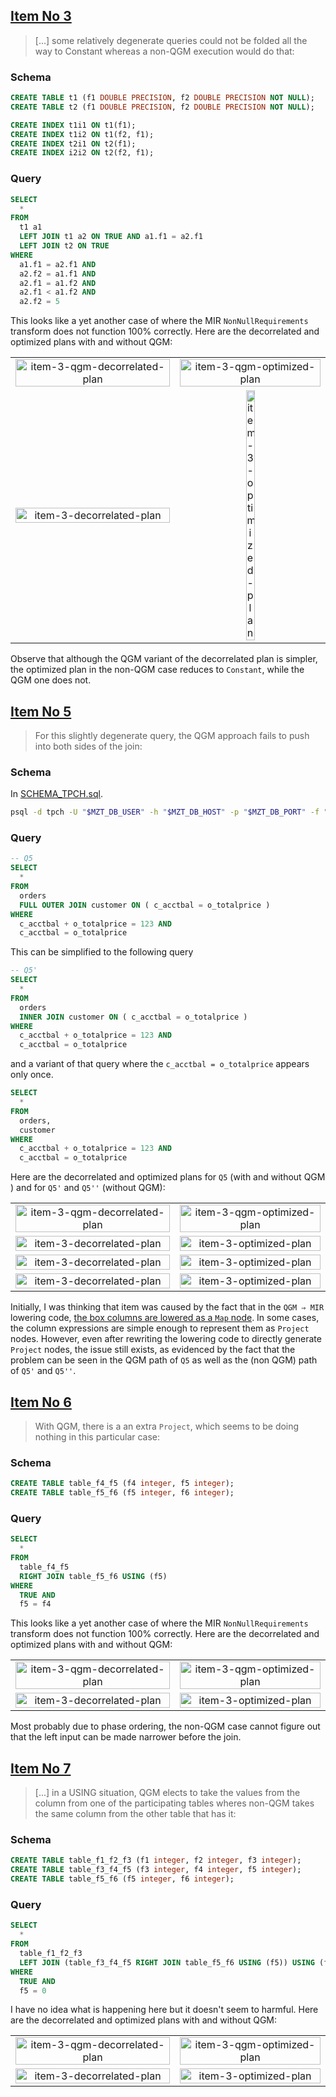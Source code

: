## [Item No 3](https://github.com/MaterializeInc/materialize/pull/10679#issuecomment-1046683220)

> [...] some relatively degenerate queries could not be folded all the way to Constant whereas a non-QGM execution would do that:

### Schema

```sql
CREATE TABLE t1 (f1 DOUBLE PRECISION, f2 DOUBLE PRECISION NOT NULL);
CREATE TABLE t2 (f1 DOUBLE PRECISION, f2 DOUBLE PRECISION NOT NULL);

CREATE INDEX t1i1 ON t1(f1);
CREATE INDEX t1i2 ON t1(f2, f1);
CREATE INDEX t2i1 ON t2(f1);
CREATE INDEX i2i2 ON t2(f2, f1);
```

### Query

```sql
SELECT
  *
FROM
  t1 a1
  LEFT JOIN t1 a2 ON TRUE AND a1.f1 = a2.f1
  LEFT JOIN t2 ON TRUE
WHERE
  a1.f1 = a2.f1 AND
  a2.f2 = a1.f1 AND
  a2.f1 = a1.f2 AND
  a2.f1 < a1.f2 AND
  a2.f2 = 5
```

This looks like a yet another case of where the MIR `NonNullRequirements` transform does not function 100% correctly.
Here are the decorrelated and optimized plans with and without QGM:

<table style="text-align: center";>
  <tbody>
  <tr>
    <td><img src="908b6c48/decorrelated-plan.svg" alt="item-3-qgm-decorrelated-plan" style="width: 100%" /></td>
    <td><img src="908b6c48/optimized-plan.svg" alt="item-3-qgm-optimized-plan" style="width: 100%" /></td>
  </tr>
  <tr>
    <td><img src="b93adbb7/decorrelated-plan.svg" alt="item-3-decorrelated-plan" style="width: 100%" /></td>
    <td><img src="b93adbb7/optimized-plan.svg" alt="item-3-optimized-plan" style="width: 25%" /></td>
  </tr>
  </tbody>
</table>

Observe that although the QGM variant of the decorrelated plan is simpler, the optimized plan in the non-QGM case reduces to `Constant`, while the QGM one does not.

## [Item No 5](https://github.com/MaterializeInc/materialize/pull/10679#issuecomment-1046731280)

> For this slightly degenerate query, the QGM approach fails to push into both sides of the join:

### Schema

In [SCHEMA_TPCH.sql](../SCHEMA_TPCH.sql).

```bash
psql -d tpch -U "$MZT_DB_USER" -h "$MZT_DB_HOST" -p "$MZT_DB_PORT" -f "$MZT_REPOSITORY/../SCHEMA_TPCH.sql"
```

### Query

```sql
-- Q5
SELECT
  *
FROM
  orders 
  FULL OUTER JOIN customer ON ( c_acctbal = o_totalprice )
WHERE
  c_acctbal + o_totalprice = 123 AND
  c_acctbal = o_totalprice
```

This can be simplified to the following query

```sql
-- Q5'
SELECT
  *
FROM
  orders 
  INNER JOIN customer ON ( c_acctbal = o_totalprice )
WHERE
  c_acctbal + o_totalprice = 123 AND
  c_acctbal = o_totalprice
```

and a variant of that query where the `c_acctbal = o_totalprice` appears only once. 

```sql
SELECT
  *
FROM
  orders, 
  customer
WHERE
  c_acctbal + o_totalprice = 123 AND
  c_acctbal = o_totalprice
```

Here are the decorrelated and optimized plans for `Q5` (with and without QGM ) and for `Q5'` and `Q5''` (without QGM):

<table style="text-align: center";>
  <tbody>
  <tr>
    <td><img src="ee613584/decorrelated-plan.svg" alt="item-3-qgm-decorrelated-plan" style="width: 100%" /></td>
    <td><img src="ee613584/optimized-plan.svg" alt="item-3-qgm-optimized-plan" style="width: 100%" /></td>
  </tr>
  <tr>
    <td><img src="1a1968bb/decorrelated-plan.svg" alt="item-3-decorrelated-plan" style="width: 100%" /></td>
    <td><img src="1a1968bb/optimized-plan.svg" alt="item-3-optimized-plan" style="width: 100%" /></td>
  </tr>
  <tr>
    <td><img src="34b05d9a/decorrelated-plan.svg" alt="item-3-decorrelated-plan" style="width: 100%" /></td>
    <td><img src="34b05d9a/optimized-plan.svg" alt="item-3-optimized-plan" style="width: 100%" /></td>
  </tr>
  <tr>
    <td><img src="637203ce/decorrelated-plan.svg" alt="item-3-decorrelated-plan" style="width: 100%" /></td>
    <td><img src="637203ce/optimized-plan.svg" alt="item-3-optimized-plan" style="width: 100%" /></td>
  </tr>
  </tbody>
</table>

Initially, I was thinking that item was caused by the fact that in the `QGM ⇒ MIR` lowering code, [the box columns are lowered as a `Map` node](https://github.com/MaterializeInc/materialize/blob/4e0e662e84a33cf76a4a3bd4734c93c048a93206/src/sql/src/query_model/mir.rs#L126-L135).
In some cases, the column expressions are simple enough to represent them as `Project` nodes.
However, even after rewriting the lowering code to directly generate `Project` nodes, the issue still exists, as evidenced by the fact that the problem can be seen in the QGM path of `Q5` as well as the (non QGM) path of `Q5'` and `Q5''`.

## [Item No 6](https://github.com/MaterializeInc/materialize/pull/10679#issuecomment-1046840035)

> With QGM, there is a an extra `Project`, which seems to be doing nothing in this particular case:

### Schema

```sql
CREATE TABLE table_f4_f5 (f4 integer, f5 integer);
CREATE TABLE table_f5_f6 (f5 integer, f6 integer);
```

### Query

```sql
SELECT
  *
FROM
  table_f4_f5
  RIGHT JOIN table_f5_f6 USING (f5)
WHERE
  TRUE AND
  f5 = f4
```

This looks like a yet another case of where the MIR `NonNullRequirements` transform does not function 100% correctly.
Here are the decorrelated and optimized plans with and without QGM:

<table style="text-align: center";>
  <tbody>
  <tr>
    <td><img src="3b3cf54f/decorrelated-plan.svg" alt="item-3-qgm-decorrelated-plan" style="width: 100%" /></td>
    <td><img src="3b3cf54f/optimized-plan.svg" alt="item-3-qgm-optimized-plan" style="width: 100%" /></td>
  </tr>
  <tr>
    <td><img src="20085243/decorrelated-plan.svg" alt="item-3-decorrelated-plan" style="width: 100%" /></td>
    <td><img src="20085243/optimized-plan.svg" alt="item-3-optimized-plan" style="width: 100%" /></td>
  </tr>
  </tbody>
</table>

Most probably due to phase ordering, the non-QGM case cannot figure out that the left input can be made narrower before the join.

## [Item No 7](https://github.com/MaterializeInc/materialize/pull/10679#issuecomment-1046846004)

> [...] in a USING situation, QGM elects to take the values from the column from one of the participating tables wheres non-QGM takes the same column from the other table that has it:

### Schema

```sql
CREATE TABLE table_f1_f2_f3 (f1 integer, f2 integer, f3 integer);
CREATE TABLE table_f3_f4_f5 (f3 integer, f4 integer, f5 integer);
CREATE TABLE table_f5_f6 (f5 integer, f6 integer);
```

### Query

```sql
SELECT
  *
FROM
  table_f1_f2_f3
  LEFT JOIN (table_f3_f4_f5 RIGHT JOIN table_f5_f6 USING (f5)) USING (f3)
WHERE
  TRUE AND
  f5 = 0
```

I have no idea what is happening here but it doesn't seem to harmful.
Here are the decorrelated and optimized plans with and without QGM:

<table style="text-align: center";>
  <tbody>
  <tr>
    <td><img src="82cc3326/decorrelated-plan.svg" alt="item-3-qgm-decorrelated-plan" style="width: 100%" /></td>
    <td><img src="82cc3326/optimized-plan.svg" alt="item-3-qgm-optimized-plan" style="width: 100%" /></td>
  </tr>
  <tr>
    <td><img src="9800fb7a/decorrelated-plan.svg" alt="item-3-decorrelated-plan" style="width: 100%" /></td>
    <td><img src="9800fb7a/optimized-plan.svg" alt="item-3-optimized-plan" style="width: 100%" /></td>
  </tr>
  </tbody>
</table>
